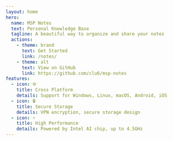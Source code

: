 ```yaml
---
layout: home
hero:
  name: MSP Notes
  text: Personal Knowledge Base
  tagline: A beautiful way to organize and share your notes
  actions:
    - theme: brand
      text: Get Started
      link: /notes/
    - theme: alt
      text: View on GitHub
      link: https://github.com/clu6/msp-notes
features:
  - icon: 🌐
    title: Cross Platform
    details: Support for Windows, Linux, macOS, Android, iOS
  - icon: 🔒
    title: Secure Storage
    details: VPN encryption, secure storage design
  - icon: ⚡
    title: High Performance
    details: Powered by Intel AI chip, up to 4.5GHz
---
```


<FeatureCards /> 